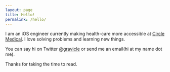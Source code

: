 ```yaml
---
layout: page
title: Hello!
permalink: /hello/
---
```


I am an iOS engineer currently making health-care more accessible at [Circle Medical](http://www.circlemedical.co). I love solving problems and learning new things.

You can say hi on Twitter [@gravicle](https://twitter.com/gravicle) or send me an email(hi at my name dot me).

Thanks for taking the time to read.
